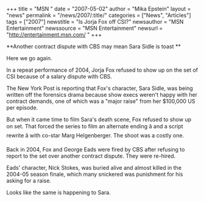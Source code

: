 +++
title = "MSN "
date = "2007-05-02"
author = "Mika Epstein"
layout = "news"
permalink = "/news/2007/:title/"
categories = ["News", "Articles"]
tags = ["2007"]
newstitle = "Is Jorja Fox off CSI?"
newsauthor = "MSN Entertainment"
newssource = "MSN Entertainment"
newsurl = "http://entertainment.msn.com/ "
+++

**Another contract dispute with CBS may mean Sara Sidle is toast **

Here we go again. 

In a repeat performance of 2004, Jorja Fox refused to show up on the set of CSI because of a salary dispute with CBS. 

The New York Post is reporting that Fox's character, Sara Sidle, was being written off the forensics drama because show execs weren't happy with her contract demands, one of which was a "major raise" from her $100,000 US per episode. 

But when it came time to film Sara's death scene, Fox refused to show up on set. That forced the series to film an alternate ending â and a script rewrite â with co-star Marg Helgenberger. The shoot was a costly one. 

Back in 2004, Fox and George Eads were fired by CBS after refusing to report to the set over another contract dispute. They were re-hired. 

Eads' character, Nick Stokes, was buried alive and almost killed in the 2004-05 season finale, which many snickered was punishment for his asking for a raise.

Looks like the same is happening to Sara.